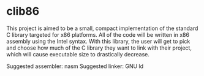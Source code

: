 clib86
======
This project is aimed to be a small, compact implementation of the standard C library targeted for x86 platforms.  All of the code will be written in x86 assembly using the Intel syntax.  With this library, the user will get to pick and choose how much of the C library they want to link with their project, which will cause executable size to drastically decrease.

Suggested assembler: nasm
Suggested linker: GNU ld
